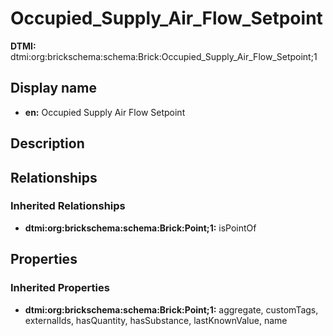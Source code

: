 # Occupied_Supply_Air_Flow_Setpoint
**DTMI:** dtmi:org:brickschema:schema:Brick:Occupied_Supply_Air_Flow_Setpoint;1
## Display name
- **en:** Occupied Supply Air Flow Setpoint
## Description
## Relationships
### Inherited Relationships
* **dtmi:org:brickschema:schema:Brick:Point;1:** isPointOf
## Properties
### Inherited Properties
* **dtmi:org:brickschema:schema:Brick:Point;1:** aggregate, customTags, externalIds, hasQuantity, hasSubstance, lastKnownValue, name

